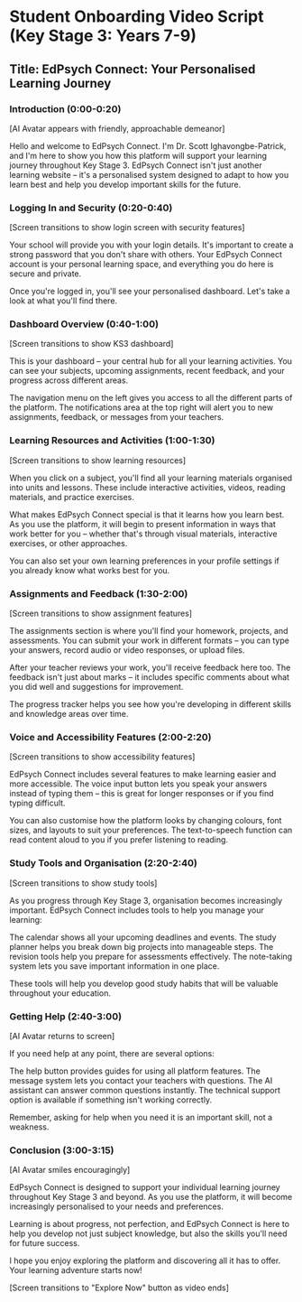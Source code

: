# Student Onboarding Video Script (Key Stage 3: Years 7-9)

## Title: EdPsych Connect: Your Personalised Learning Journey

### Introduction (0:00-0:20)
[AI Avatar appears with friendly, approachable demeanor]

Hello and welcome to EdPsych Connect. I'm Dr. Scott Ighavongbe-Patrick, and I'm here to show you how this platform will support your learning journey throughout Key Stage 3. EdPsych Connect isn't just another learning website – it's a personalised system designed to adapt to how you learn best and help you develop important skills for the future.

### Logging In and Security (0:20-0:40)
[Screen transitions to show login screen with security features]

Your school will provide you with your login details. It's important to create a strong password that you don't share with others. Your EdPsych Connect account is your personal learning space, and everything you do here is secure and private.

Once you're logged in, you'll see your personalised dashboard. Let's take a look at what you'll find there.

### Dashboard Overview (0:40-1:00)
[Screen transitions to show KS3 dashboard]

This is your dashboard – your central hub for all your learning activities. You can see your subjects, upcoming assignments, recent feedback, and your progress across different areas.

The navigation menu on the left gives you access to all the different parts of the platform. The notifications area at the top right will alert you to new assignments, feedback, or messages from your teachers.

### Learning Resources and Activities (1:00-1:30)
[Screen transitions to show learning resources]

When you click on a subject, you'll find all your learning materials organised into units and lessons. These include interactive activities, videos, reading materials, and practice exercises.

What makes EdPsych Connect special is that it learns how you learn best. As you use the platform, it will begin to present information in ways that work better for you – whether that's through visual materials, interactive exercises, or other approaches.

You can also set your own learning preferences in your profile settings if you already know what works best for you.

### Assignments and Feedback (1:30-2:00)
[Screen transitions to show assignment features]

The assignments section is where you'll find your homework, projects, and assessments. You can submit your work in different formats – you can type your answers, record audio or video responses, or upload files.

After your teacher reviews your work, you'll receive feedback here too. The feedback isn't just about marks – it includes specific comments about what you did well and suggestions for improvement.

The progress tracker helps you see how you're developing in different skills and knowledge areas over time.

### Voice and Accessibility Features (2:00-2:20)
[Screen transitions to show accessibility features]

EdPsych Connect includes several features to make learning easier and more accessible. The voice input button lets you speak your answers instead of typing them – this is great for longer responses or if you find typing difficult.

You can also customise how the platform looks by changing colours, font sizes, and layouts to suit your preferences. The text-to-speech function can read content aloud to you if you prefer listening to reading.

### Study Tools and Organisation (2:20-2:40)
[Screen transitions to show study tools]

As you progress through Key Stage 3, organisation becomes increasingly important. EdPsych Connect includes tools to help you manage your learning:

The calendar shows all your upcoming deadlines and events.
The study planner helps you break down big projects into manageable steps.
The revision tools help you prepare for assessments effectively.
The note-taking system lets you save important information in one place.

These tools will help you develop good study habits that will be valuable throughout your education.

### Getting Help (2:40-3:00)
[AI Avatar returns to screen]

If you need help at any point, there are several options:

The help button provides guides for using all platform features.
The message system lets you contact your teachers with questions.
The AI assistant can answer common questions instantly.
The technical support option is available if something isn't working correctly.

Remember, asking for help when you need it is an important skill, not a weakness.

### Conclusion (3:00-3:15)
[AI Avatar smiles encouragingly]

EdPsych Connect is designed to support your individual learning journey throughout Key Stage 3 and beyond. As you use the platform, it will become increasingly personalised to your needs and preferences.

Learning is about progress, not perfection, and EdPsych Connect is here to help you develop not just subject knowledge, but also the skills you'll need for future success.

I hope you enjoy exploring the platform and discovering all it has to offer. Your learning adventure starts now!

[Screen transitions to "Explore Now" button as video ends]
